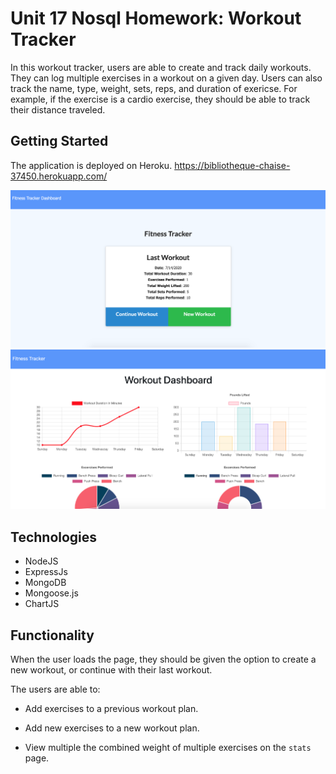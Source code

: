 # Unit 17 Nosql Homework: Workout Tracker

In this workout tracker, users are able to create and track daily workouts. They can log multiple exercises in a workout on a given day. Users can also track the name, type, weight, sets, reps, and duration of exericse. For example, if the exercise is a cardio exercise, they should be able to track their distance traveled.

## Getting Started

The application is deployed on Heroku. https://bibliotheque-chaise-37450.herokuapp.com/

![screenshot1](screenshot1.png)
![screenshot2](screenshot2.png)

## Technologies
  
  * NodeJS
  * ExpressJs
  * MongoDB
  * Mongoose.js
  * ChartJS


## Functionality

When the user loads the page, they should be given the option to create a new workout, or continue with their last workout.

The users are able to:

  * Add exercises to a previous workout plan.

  * Add new exercises to a new workout plan.

  * View multiple the combined weight of multiple exercises on the `stats` page.


